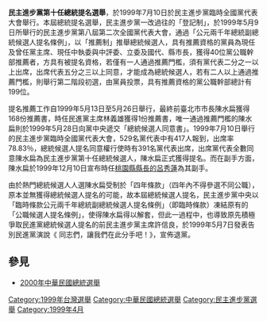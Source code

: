 **民主進步黨第十任總統提名選舉**，於1999年7月10日於民主進步黨臨時全國黨代表大會舉行。本屆總統提名選舉，民主進步黨一改過往的「登記制」，於1999年5月9日所舉行的民主進步黨第八屆第二次全國黨代表大會，通過「公元兩千年總統副總統候選人提名條例」，以「推薦制」推舉總統候選人，具有推薦資格的黨員為現任及曾任黨主席、現任中執委與中評委、立委及國代、縣市長，獲得40位黨公職幹部推薦者，方具有被提名資格，若僅有一人通過推薦門檻，須有黨代表二分之一以上出席，出席代表五分之三以上同意，才能成為總統候選人，若有二人以上通過推薦門檻，則舉行第二階段初選，由黨員投票，具有推薦資格的黨公職幹部總計有199位。

提名推薦工作自1999年5月13日至5月26日舉行，最終前臺北市市長陳水扁獲得168份推薦書，時任民進黨主席林義雄獲得1份推薦書，唯一通過推薦門檻的陳水扁則於1999年5月28日向黨中央遞交「總統候選人同意書」。1999年7月10日舉行的民主進步黨臨時全國黨代表大會，529名黨代表中有417人報到，出席率78.83％，總統候選人提名同意權行使時有391名黨代表出席，出席黨代表全數同意陳水扁為民主進步黨第十任總統候選人，陳水扁正式獲得提名。而在副手方面，陳水扁於1999年12月10日宣布時任[桃園縣縣長的](https://zh.wikipedia.org/wiki/桃園市 "wikilink")[呂秀蓮](../Page/呂秀蓮.md "wikilink")為其副手。

由於熱門總統候選人人選陳水扁受制於「四年條款」（四年內不得參選不同公職），原本並無獲得總統候選人提名的可能，故本屆總統候選人提名，民主進步黨中央以「臨時條款公元兩千年總統副總統候選人提名條例」（即臨時條款）凍結原有的「公職候選人提名條例」，使得陳水扁得以解套，但此一過程中，也導致原先積極爭取民進黨總統候選人提名的前民主進步黨主席許信良，於1999年5月7日發表告別民進黨演說《 同志們，讓我們在此分手吧！》，宣佈退黨。

## 參見

  - [2000年中華民國總統選舉](https://zh.wikipedia.org/wiki/2000年中華民國總統選舉 "wikilink")



[Category:1999年台灣選舉](https://zh.wikipedia.org/wiki/Category:1999年台灣選舉 "wikilink") [Category:中華民國總統選舉](https://zh.wikipedia.org/wiki/Category:中華民國總統選舉 "wikilink") [Category:民主進步黨選舉](https://zh.wikipedia.org/wiki/Category:民主進步黨選舉 "wikilink") [Category:1999年4月](https://zh.wikipedia.org/wiki/Category:1999年4月 "wikilink")